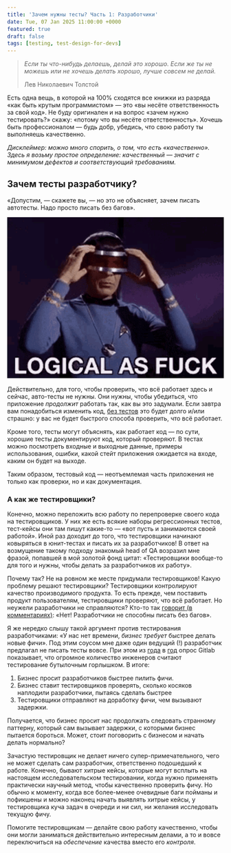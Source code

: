 ```yaml
---
title: 'Зачем нужны тесты? Часть 1: Разработчики'
date: Tue, 07 Jan 2025 11:00:00 +0000
featured: true
draft: false
tags: [testing, test-design-for-devs]
---
```

> *Если ты что-нибудь делаешь, делай это хорошо. Если же ты не можешь или не хочешь делать хорошо, лучше совсем не делай.*
>
> Лев Николаевич Толстой

Есть одна вещь, в которой на 100% сходятся все книжки из разряда «как быть крутым программистом» — это «вы несёте ответственность за свой код». Не буду оригинален и на вопрос «зачем нужно тестировать?» скажу: «потому что вы несёте ответственность». Хочешь быть профессионалом — будь добр, убедись, что свою работу ты выполняешь качественно.

*Дисклеймер: можно много спорить, о том, что есть «качественно». Здесь я возьму простое определение: качественный — значит с минимумом дефектов и соответствующий требованиям.*
## Зачем тесты разработчику?
«Допустим, — скажете вы, — но это не объясняет, зачем писать автотесты. Надо просто писать без багов».

![Логично](logical.png "Логично же?")

Действительно, для того, чтобы проверить, что всё работает здесь и сейчас, авто-тесты не нужны. Они нужны, чтобы убедиться, что приложение *продолжит* работать так, как вы это задумали. Если завтра вам понадобиться изменить код, [без тестов](http://blog.cleancoder.com/uncle-bob/2020/05/27/ReplDrivenDesign.html) это будет долго и/или страшно: у вас не будет быстрого способа проверить, что всё работает.

Кроме того, тесты могут объяснять, как работает код — по сути, хорошие тесты документируют код, который проверяют. В тестах можно посмотреть входные и выходные данные, примеры использования, ошибки, какой стейт приложения ожидается на входе, каким он будет на выходе.

Таким образом, тестовый код — неотъемлемая часть приложения не только как проверки, но и как документация. 
### А как же тестировщики?
Конечно, можно переложить всю работу по перепроверке своего кода на тестировщиков. У них же есть всякие наборы регрессионных тестов, тест-кейсы они там пишут какие-то — «вот пусть и занимаются своей работой». Иной раз доходит до того, что тестировщики начинают ковыряться в юнит-тестах и писать их за разработчиков! В ответ на возмущение такому подходу знакомый head of QA возразил мне фразой, попавшей в мой золотой фонд цитат: «Тестировщики вообще-то для того и нужны, чтобы делать за разработчиков их работу».

Почему так? Не на ровном же месте придумали тестировщиков! Какую проблему решают тестировщики? Тестировщики контролируют качество производимого продукта. То есть прежде, чем поставить продукт пользователям, тестировщики проверяют, что всё работает. Но неужели разработчики не справляются? Кто-то так [говорит (в комментариях)](https://t.me/qa_memes/397): «Нет! Разработчики не способны писать без багов».

Я же нередко слышу такой аргумент против тестирования разработчиками: «У нас нет времени, *бизнес требует* быстрее делать новые фичи». Под этим соусом мне даже один ведущий (!) разработчик предлагал не писать тесты вовсе. При этом из [года](https://www.reddit.com/r/softwaretesting/comments/pjm689/is_software_testing_a_bottleneck/) в [год](https://nextlinklabs.com/resources/insights/software-teams-struggle-with-testing-gitlab-global-survey) опрос Gitlab показывает, что огромное количество инженеров считают тестирование бутылочным горлышком. В итоге:
1. Бизнес просит разработчиков быстрее пилить фичи.
2. Бизнес ставит тестировщиков проверять, сколько косяков наплодили разработчики, пытаясь сделать быстрее
3. Тестировщики отправляют на доработку фичи, чем вызывают задержки.

Получается, что бизнес просит нас продолжать следовать странному паттерну, который сам вызывает задержки, с которыми бизнес пытается бороться. Может, стоит поговорить с бизнесом и начать делать нормально?

Зачастую тестировщик не делает ничего супер-примечательного, чего не может сделать сам разработчик, ответственно подошедший к работе. Конечно, бывают хитрые кейсы, которые могут всплыть на настоящем исследовательском тестировании, когда нужно применять практически научный метод, чтобы качественно проверить фичу. Но обычно к моменту, когда все более-менее очевидные баги пойманы и пофикшены и можно наконец начать выявлять хитрые кейсы, у тестировщика куча задач в очереди и ни сил, ни желания исследовать текущую фичу.

Помогите тестировщикам — делайте свою работу качественно, чтобы они могли заниматься действительно интересным делами, а то и вовсе переключиться на *обеспечение* качества вместо его *контроля*.
